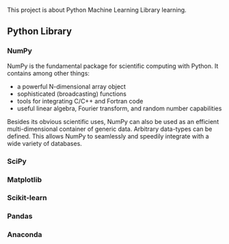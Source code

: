 This project is about Python Machine Learning Library learning.

## Python Library
### NumPy
NumPy is the fundamental package for scientific computing with Python. It contains among other things:
* a powerful N-dimensional array object
* sophisticated (broadcasting) functions
* tools for integrating C/C++ and Fortran code
* useful linear algebra, Fourier transform, and random number capabilities

Besides its obvious scientific uses, NumPy can also be used as an efficient multi-dimensional container of generic data. Arbitrary data-types can be defined. This allows NumPy to seamlessly and speedily integrate with a wide variety of databases.
### SciPy

### Matplotlib

### Scikit-learn

### Pandas

### Anaconda
